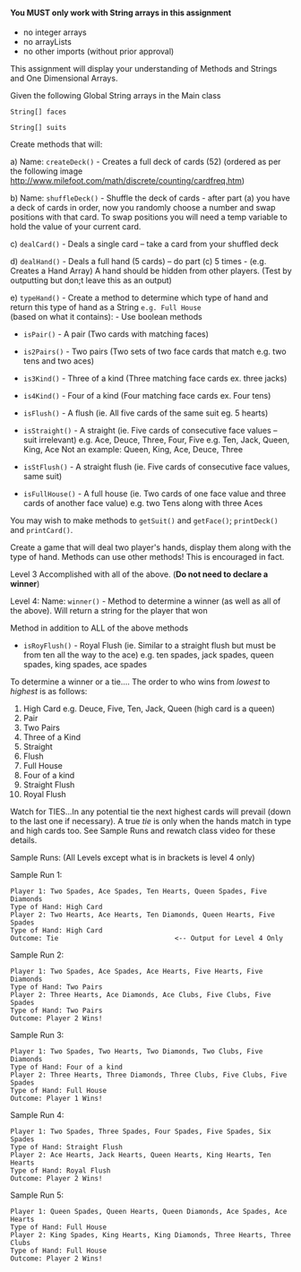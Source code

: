 #### **You MUST only work with String arrays in this assignment**
	
- no integer arrays
- no arrayLists
- no other imports (without prior approval)

This assignment will display your understanding of Methods and Strings and One Dimensional Arrays.

Given the following Global String arrays in the Main class
```                   
String[] faces
                  
String[] suits
```
Create methods that will:

a) Name: `createDeck()` - Creates a full deck of cards (52) (ordered as per the following image http://www.milefoot.com/math/discrete/counting/cardfreq.htm) 

b) Name: `shuffleDeck()` - Shuffle the deck of cards - after part (a) you have a deck of cards in order, 
   now you randomly choose a number and swap positions with that card. 
   To swap positions you will need a temp variable to hold the value of your current card.

c) `dealCard()` - Deals a single card – take a card from your shuffled deck

d) `dealHand()` - Deals a full hand (5 cards) – do part (c) 5 times  - (e.g. Creates a Hand Array) 
    A hand should be hidden from other players.
		(Test by outputting but don;t leave this as an output)

e) `typeHand()` - Create a method to determine which type of hand and return this type of hand as a String
	`e.g. Full House`  
   (based on what it contains): 
	 - Use boolean methods

- `isPair()` - A pair   (Two cards with matching faces)

- `is2Pairs()` - Two pairs (Two sets of two face cards that match e.g. two tens and two aces)

- `is3Kind()` - Three of a kind (Three matching face cards ex. three jacks)

- `is4Kind()` - Four of a kind (Four matching face cards ex. Four tens)

- `isFlush()` - A flush (ie. All five cards of the same suit eg. 5 hearts)

- `isStraight()` - A straight (ie. Five cards of consecutive face values – suit irrelevant)
   		e.g. Ace, Deuce, Three, Four, Five  e.g. Ten, Jack, Queen, King, Ace
	 		Not an example: Queen, King, Ace, Deuce, Three
- `isStFlush()` - A straight flush (ie. Five cards of consecutive face values, same suit)

- `isFullHouse()` - A full house (ie. Two cards of one face value and three cards of another face value)
			e.g. two Tens along with three Aces
 
You may wish to make methods to `getSuit()` and `getFace()`; `printDeck()` and `printCard()`.

Create a game that will deal two player's hands, display them along with the type of hand.
Methods can use other methods! This is encouraged in fact.

Level 3 Accomplished with all of the above. (**Do not need to declare a winner**)

Level 4: Name: `winner()` - Method to determine a winner (as well as all of the above). Will return a string for the player that won

Method in addition to ALL of the above methods

- `isRoyFlush()` - Royal Flush (ie. Similar to a straight flush but must be from ten all the way to the ace)
e.g. ten spades, jack spades, queen spades, king spades, ace spades

To determine a winner or a tie....
The order to who wins from *lowest* to *highest* is as follows:

1. High Card e.g. Deuce, Five, Ten, Jack, Queen     (high card is a queen)
2. Pair  
3. Two Pairs
4. Three of a Kind
5. Straight
6. Flush
7. Full House
8. Four of a kind
9. Straight Flush
10. Royal Flush

Watch for TIES...In any potential tie the next highest cards will prevail (down to the last one if necessary). 
A true *tie* is only when the hands match in type and high cards too. See Sample Runs and rewatch class video for these details.

Sample Runs: (All Levels except what is in brackets is level 4 only)

Sample Run 1:
```
Player 1: Two Spades, Ace Spades, Ten Hearts, Queen Spades, Five Diamonds
Type of Hand: High Card
Player 2: Two Hearts, Ace Hearts, Ten Diamonds, Queen Hearts, Five Spades
Type of Hand: High Card
Outcome: Tie                             <-- Output for Level 4 Only
```
Sample Run 2:
```
Player 1: Two Spades, Ace Spades, Ace Hearts, Five Hearts, Five Diamonds
Type of Hand: Two Pairs
Player 2: Three Hearts, Ace Diamonds, Ace Clubs, Five Clubs, Five Spades
Type of Hand: Two Pairs
Outcome: Player 2 Wins!
```
Sample Run 3:
```
Player 1: Two Spades, Two Hearts, Two Diamonds, Two Clubs, Five Diamonds
Type of Hand: Four of a kind
Player 2: Three Hearts, Three Diamonds, Three Clubs, Five Clubs, Five Spades
Type of Hand: Full House
Outcome: Player 1 Wins!   
```
Sample Run 4:
```
Player 1: Two Spades, Three Spades, Four Spades, Five Spades, Six Spades
Type of Hand: Straight Flush
Player 2: Ace Hearts, Jack Hearts, Queen Hearts, King Hearts, Ten Hearts
Type of Hand: Royal Flush
Outcome: Player 2 Wins!
```
Sample Run 5:
```
Player 1: Queen Spades, Queen Hearts, Queen Diamonds, Ace Spades, Ace Hearts
Type of Hand: Full House
Player 2: King Spades, King Hearts, King Diamonds, Three Hearts, Three Clubs
Type of Hand: Full House
Outcome: Player 2 Wins!
```